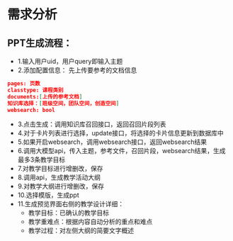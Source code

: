 # 需求分析
## PPT生成流程：
- 1.输入用户uid，用户query即输入主题
- 2.添加配置信息：
先上传要参考的文档信息
```json
pages: 页数
classtype: 课程类别
documents:[上传的参考文档]
知识库选择：[班级空间，团队空间，创造空间]
websearch: bool
```
- 3.点击生成：调用知识库召回接口，返回召回片段列表
- 4.对于卡片列表进行选择，update接口，将选择的卡片信息更新到数据库中
- 5.如果开启websearch，调用websearch接口，返回websearch结果
- 6.调用大模型api，传入主题，参考文件，召回片段，websearch结果，生成最多3条教学目标
- 7.对教学目标进行增删改，保存
- 8.调用api，生成教学活动大纲
- 9.对教学大纲进行增删改，保存
- 10.选择模版，生成ppt
- 11.生成预览界面右侧的教学设计详细：
    - 教学目标：已确认的教学目标
    - 教学重难点：根据内容自动分析的重点和难点
    - 教学过程：对左侧大纲的简要文字概述